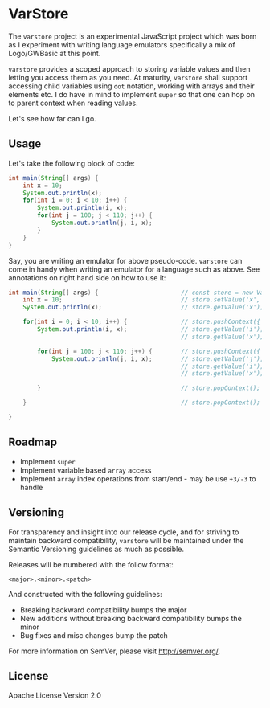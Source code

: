 # VarStore

The `varstore` project is an experimental JavaScript project
which was born as I experiment with writing language emulators
specifically a mix of Logo/GWBasic at this point.

`varstore` provides a scoped approach to storing variable values
and then letting you access them as you need. At maturity, `varstore`
shall support accessing child variables using `dot` notation,
working with arrays and their elements etc. I do have in mind to
implement `super` so that one can hop on to parent context when
reading values.

Let's see how far can I go.

## Usage

Let's take the following block of code:

```java
int main(String[] args) {
    int x = 10;
    System.out.println(x);
    for(int i = 0; i < 10; i++) {
        System.out.println(i, x);
        for(int j = 100; j < 110; j++) {
            System.out.println(j, i, x);
        }
    }
}
```

Say, you are writing an emulator for above pseudo-code. 
`varstore` can come in handy when writing an emulator 
for a language such as above. See annotations on right 
hand side on how to use it:

```java
int main(String[] args) {                       // const store = new VarStore('app');
    int x = 10;                                 // store.setValue('x', 10);
    System.out.println(x);                      // store.getValue('x');

    for(int i = 0; i < 10; i++) {               // store.pushContext({ i : 10});
        System.out.println(i, x);               // store.getValue('i');
                                                // store.getValue('x');

        for(int j = 100; j < 110; j++) {        // store.pushContext({ j : 100});
            System.out.println(j, i, x);        // store.getValue('j');
                                                // store.getValue('i');
                                                // store.getValue('x');

        }                                       // store.popContext(); - removes j from store

    }                                           // store.popContext(); - removes i from store

}
```

## Roadmap

* Implement `super`
* Implement variable based `array` access
* Implement `array` index operations from start/end - may be use `+3/-3` to handle

## Versioning

For transparency and insight into our release cycle, and for striving 
to maintain backward compatibility, `varstore` will be maintained under
the Semantic Versioning guidelines as much as possible.

Releases will be numbered with the follow format:

`<major>.<minor>.<patch>`

And constructed with the following guidelines:

* Breaking backward compatibility bumps the major
* New additions without breaking backward compatibility bumps the minor
* Bug fixes and misc changes bump the patch

For more information on SemVer, please visit http://semver.org/.

## License

Apache License Version 2.0
